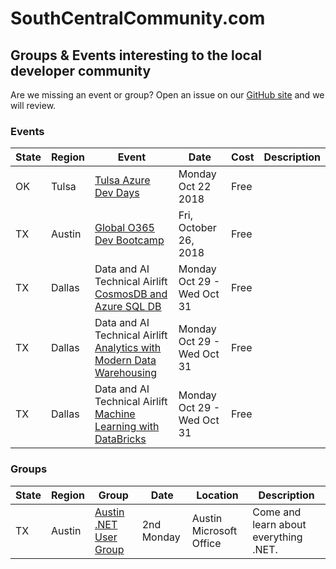 # SouthCentralCommunity.com
## Groups & Events interesting to the local developer community

Are we missing an event or group? Open an issue on our [GitHub site](https://github.com/southcentralcommunity/southcentralcommunity.github.io/issues) and we will review.


### Events
|State|Region|Event|Date|Cost|Description|
|---|---|---|---|---|---|
|OK|Tulsa|[Tulsa Azure Dev Days](http://azuredevdays.com)|Monday Oct 22 2018|Free| |
|TX|Austin|[Global O365 Dev Bootcamp](https://www.eventbrite.com/e/office-365-developer-bootcamp-atx-tickets-48386711958)|Fri, October 26, 2018|Free| |
|TX|Dallas|Data and AI Technical Airlift [CosmosDB and Azure SQL DB](https://www.microsoftevents.com/profile/4953890)|Monday Oct 29 - Wed Oct 31|Free| |
|TX|Dallas|Data and AI Technical Airlift [Analytics with Modern Data Warehousing](https://www.microsoftevents.com/profile/form/index.cfm?PKformID=0x4955410abcd)|Monday Oct 29 - Wed Oct 31|Free| |
|TX|Dallas|Data and AI Technical Airlift [Machine Learning with DataBricks](https://www.microsoftevents.com/profile/form/index.cfm?PKformID=0x4966278abcd)|Monday Oct 29 - Wed Oct 31|Free| |


### Groups
|State|Region|Group|Date|Location|Description|
|---|---|---|---|---|---|
|TX|Austin|[Austin .NET User Group](http://adnug.org)|2nd Monday|Austin Microsoft Office|Come and learn about everything .NET.|
